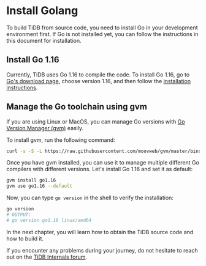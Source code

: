 # Install Golang

To build TiDB from source code, you need to install Go in your development environment first. If Go is not installed yet, you can follow the instructions in this document for installation.

## Install Go 1.16

Currently, TiDB uses Go 1.16 to compile the code. To install Go 1.16, go to [Go's download page](https://golang.org/dl/), choose version 1.16, and then follow the [installation instructions](https://golang.org/doc/install).

## Manage the Go toolchain using gvm

If you are using Linux or MacOS, you can manage Go versions with [Go Version Manager (gvm)](https://github.com/moovweb/gvm) easily.

To install gvm, run the following command:

```bash
curl -s -S -L https://raw.githubusercontent.com/moovweb/gvm/master/binscripts/gvm-installer | sh
```

Once you have gvm installed, you can use it to manage multiple different Go compilers with different versions. Let's install Go 1.16 and set it as default:

```bash
gvm install go1.16
gvm use go1.16 --default
```

Now, you can type `go version` in the shell to verify the installation:

```bash
go version
# OUTPUT:
# go version go1.16 linux/amd64
```

In the next chapter, you will learn how to obtain the TiDB source code and how to build it.

If you encounter any problems during your journey, do not hesitate to reach out on the [TiDB Internals forum](https://internals.tidb.io/).
